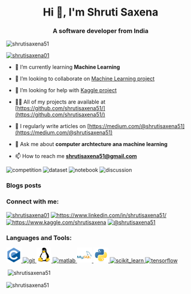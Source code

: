 
<h1 align="center">Hi 👋, I'm Shruti Saxena</h1>
<h3 align="center">A software developer from India</h3>

<p align="left"> <img src="https://komarev.com/ghpvc/?username=shrutisaxena51&label=Profile%20views&color=0e75b6&style=flat" alt="shrutisaxena51" /> </p>

<p align="left"> <a href="https://twitter.com/shrutisaxena01" target="blank"><img src="https://img.shields.io/twitter/follow/shrutisaxena01?logo=twitter&style=for-the-badge" alt="shrutisaxena01" /></a> </p>

- 🌱 I’m currently learning **Machine Learning**

- 👯 I’m looking to collaborate on [Machine Learning project](https://www.kaggle.com/c/learnplatform-covid19-impact-on-digital-learning)

- 🤝 I’m looking for help with [Kaggle project](https://www.kaggle.com/c/learnplatform-covid19-impact-on-digital-learning)

- 👨‍💻 All of my projects are available at [https://github.com/shrutisaxena51/](https://github.com/shrutisaxena51/)

- 📝 I regularly write articles on [https://medium.com/@shrutisaxena51](https://medium.com/@shrutisaxena51)

- 💬 Ask me about **computer archtecture ana machine learning**

- 📫 How to reach me **shrutisaxena51@gmail.com**

![competition](https://road-to-kaggle-grandmaster.vercel.app/api/badges/shrutisaxena/competition/light)
![dataset](https://road-to-kaggle-grandmaster.vercel.app/api/badges/shrutisaxena/dataset/light)
![notebook](https://road-to-kaggle-grandmaster.vercel.app/api/badges/shrutisaxena/notebook/light)
![discussion](https://road-to-kaggle-grandmaster.vercel.app/api/badges/shrutisaxena/discussion/light)

### Blogs posts
<!-- BLOG-POST-LIST:START -->
<!-- BLOG-POST-LIST:END -->

<h3 align="left">Connect with me:</h3>
<p align="left">
<a href="https://twitter.com/shrutisaxena01" target="blank"><img align="center" src="https://raw.githubusercontent.com/rahuldkjain/github-profile-readme-generator/master/src/images/icons/Social/twitter.svg" alt="shrutisaxena01" height="30" width="40" /></a>
<a href="https://linkedin.com/in/https://www.linkedin.com/in/shrutisaxena51/" target="blank"><img align="center" src="https://raw.githubusercontent.com/rahuldkjain/github-profile-readme-generator/master/src/images/icons/Social/linked-in-alt.svg" alt="https://www.linkedin.com/in/shrutisaxena51/" height="30" width="40" /></a>
<a href="https://kaggle.com/https://www.kaggle.com/shrutisaxena" target="blank"><img align="center" src="https://raw.githubusercontent.com/rahuldkjain/github-profile-readme-generator/master/src/images/icons/Social/kaggle.svg" alt="https://www.kaggle.com/shrutisaxena" height="30" width="40" /></a>
<a href="https://medium.com/@shrutisaxena51" target="blank"><img align="center" src="https://raw.githubusercontent.com/rahuldkjain/github-profile-readme-generator/master/src/images/icons/Social/medium.svg" alt="@shrutisaxena51" height="30" width="40" /></a>
</p>

<h3 align="left">Languages and Tools:</h3>
<p align="left"> <a href="https://www.cprogramming.com/" target="_blank"> <img src="https://raw.githubusercontent.com/devicons/devicon/master/icons/c/c-original.svg" alt="c" width="40" height="40"/> </a> <a href="https://git-scm.com/" target="_blank"> <img src="https://www.vectorlogo.zone/logos/git-scm/git-scm-icon.svg" alt="git" width="40" height="40"/> </a> <a href="https://www.linux.org/" target="_blank"> <img src="https://raw.githubusercontent.com/devicons/devicon/master/icons/linux/linux-original.svg" alt="linux" width="40" height="40"/> </a> <a href="https://www.mathworks.com/" target="_blank"> <img src="https://upload.wikimedia.org/wikipedia/commons/2/21/Matlab_Logo.png" alt="matlab" width="40" height="40"/> </a> <a href="https://www.mysql.com/" target="_blank"> <img src="https://raw.githubusercontent.com/devicons/devicon/master/icons/mysql/mysql-original-wordmark.svg" alt="mysql" width="40" height="40"/> </a> <a href="https://www.python.org" target="_blank"> <img src="https://raw.githubusercontent.com/devicons/devicon/master/icons/python/python-original.svg" alt="python" width="40" height="40"/> </a> <a href="https://scikit-learn.org/" target="_blank"> <img src="https://upload.wikimedia.org/wikipedia/commons/0/05/Scikit_learn_logo_small.svg" alt="scikit_learn" width="40" height="40"/> </a> <a href="https://www.tensorflow.org" target="_blank"> <img src="https://www.vectorlogo.zone/logos/tensorflow/tensorflow-icon.svg" alt="tensorflow" width="40" height="40"/> </a> </p>

<p>&nbsp;<img align="center" src="https://github-readme-stats.vercel.app/api?username=shrutisaxena51&show_icons=true&locale=en" alt="shrutisaxena51" /></p>

<p><img align="center" src="https://github-readme-streak-stats.herokuapp.com/?user=shrutisaxena51&" alt="shrutisaxena51" /></p>

